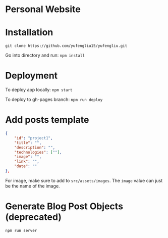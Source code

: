 # Personal Website

# Installation

`git clone https://github.com/yufengliu15/yufengliu.git`

Go into directory and run: `npm install`

# Deployment

To deploy app locally: `npm start`

To deploy to gh-pages branch: `npm run deploy`

# Add posts template
```json
{
    "id": "project1",
    "title": "",
    "description": "",
    "technologies": [""],
    "image": "",
    "link": "",
    "date": ""
},
```
For image, make sure to add to `src/assets/images`. The `image` value can just be the name of the image. 

# Generate Blog Post Objects (deprecated)
`npm run server`